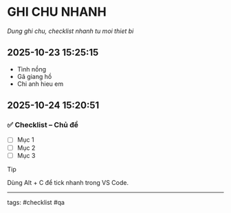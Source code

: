 # GHI CHU NHANH
*Dung ghi chu, checklist nhanh tu moi thiet bi*
## 2025-10-23 15:25:15
* Tình nồng
* Gã giang hồ
* Chi anh hieu em
## 2025-10-24 15:20:51
### ✅ Checklist – Chủ đề

- [ ] Mục 1
- [ ] Mục 2
- [ ] Mục 3

> [!TIP]
> Dùng Alt + C để tick nhanh trong VS Code.

---
tags: #checklist #qa
